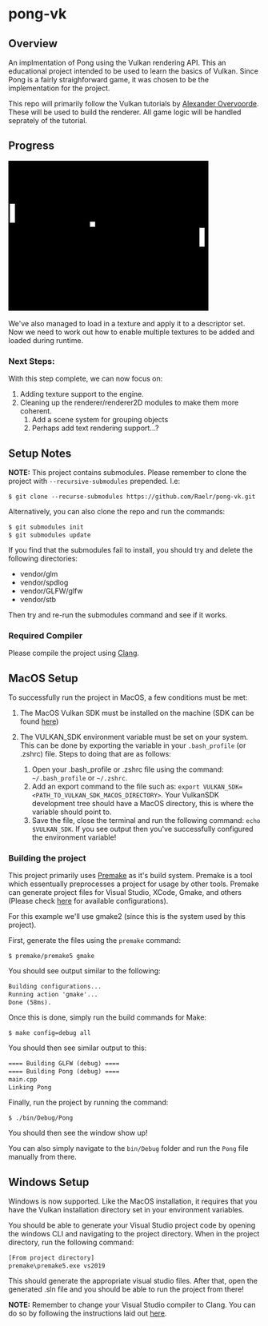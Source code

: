 # pong-vk

## Overview

An implmentation of Pong using the Vulkan rendering API. This an educational project intended to be used to learn the basics of Vulkan. Since Pong is a fairly straighforward game, it was chosen to be the implementation for the project. 

This repo will primarily follow the Vulkan tutorials by [Alexander Overvoorde](https://vulkan-tutorial.com/en/Introduction). These will be used to build the renderer. All game logic will be handled seprately of the tutorial. 

## Progress

<img src="https://github.com/Raelr/pong-vk/blob/master/assets/Pong.gif" alt="Pong process" width="400" height="300">

We've also managed to load in a texture and apply it to a descriptor set. Now we need to work out how to enable multiple textures to be added and loaded during runtime. 

### Next Steps:

With this step complete, we can now focus on:

1. Adding texture support to the engine.
2. Cleaning up the renderer/renderer2D modules to make them more coherent. 
    1. Add a scene system for grouping objects
    2. Perhaps add text rendering support...?

## Setup Notes

**NOTE:** This project contains submodules. Please remember to clone the project with `--recursive-submodules` prepended. I.e:

```
$ git clone --recurse-submodules https://github.com/Raelr/pong-vk.git
```

Alternatively, you can also clone the repo and run the commands:

```
$ git submodules init
$ git submodules update
```

If you find that the submodules fail to install, you should try and delete the following directories:

* vendor/glm
* vendor/spdlog
* vendor/GLFW/glfw
* vendor/stb

Then try and re-run the submodules command and see if it works.

### Required Compiler

Please compile the project using [Clang](https://clang.llvm.org/). 

## MacOS Setup

To successfully run the project in MacOS, a few conditions must be met: 

1. The MacOS Vulkan SDK must be installed on the machine (SDK can be found [here](https://vulkan.lunarg.com/))
2. The VULKAN_SDK environment variable must be set on your system. This can be done by exporting the variable in your `.bash_profile` (or .zshrc) file. Steps to doing that are as follows:

   1. Open your .bash_profile or .zshrc file using the command: `~/.bash_profile` or `~/.zshrc`. 
   2. Add an export command to the file such as: `export VULKAN_SDK=<PATH_TO_VULKAN_SDK_MACOS_DIRECTORY>`.
      Your VulkanSDK development tree should have a MacOS directory, this is where the variable should point to.
   3. Save the file, close the terminal and run the following command: `echo $VULKAN_SDK`. If you see output then you've successfully configured the environment variable!
   
### Building the project

This project primarily uses [Premake](https://github.com/premake/premake-core) as it's build system. Premake is a tool which essentually preprocesses a project for usage by other tools. Premake can generate project files for Visual Studio, XCode, Gmake, and others (Please check [here](https://github.com/premake/premake-core/wiki/Using-Premake) for available configurations).  

For this example we'll use gmake2 (since this is the system used by this project).

First, generate the files using the `premake` command:

```
$ premake/premake5 gmake 
```

You should see output similar to the following:

```
Building configurations...
Running action 'gmake'...
Done (58ms).
```

Once this is done, simply run the build commands for Make:

```
$ make config=debug all
```

You should then see similar output to this:

```
==== Building GLFW (debug) ====
==== Building Pong (debug) ====
main.cpp
Linking Pong
```

Finally, run the project by running the command:

```
$ ./bin/Debug/Pong 
```

You should then see the window show up! 

You can also simply navigate to the `bin/Debug` folder and run the `Pong` file manually from there. 

## Windows Setup

Windows is now supported. Like the MacOS installation, it requires that you have the Vulkan installation directory set in your environment variables.

You should be able to generate your Visual Studio project code by opening the windows CLI and navigating to the project directory. When in the project directory, run the following command: 

```
[From project directory]
premake\premake5.exe vs2019
```

This should generate the appropriate visual studio files. After that, open the generated .sln file and you should be able to run the project from there!

**NOTE:** Remember to change your Visual Studio compiler to Clang. You can do so by following the instructions laid out [here](https://docs.microsoft.com/en-us/cpp/build/clang-support-msbuild?view=vs-2019). 
